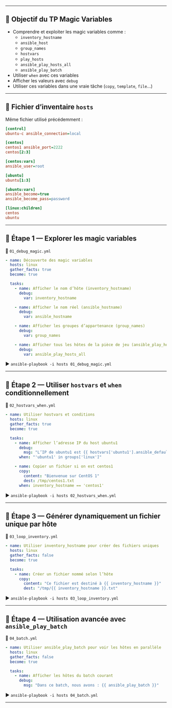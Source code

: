 
---

## 🧪 Objectif du TP Magic Variables

- Comprendre et exploiter les magic variables comme :
  - `inventory_hostname`
  - `ansible_host`
  - `group_names`
  - `hostvars`
  - `play_hosts`
  - `ansible_play_hosts_all`
  - `ansible_play_batch`
- Utiliser `when` avec ces variables
- Afficher les valeurs avec `debug`
- Utiliser ces variables dans une vraie tâche (`copy`, `template`, `file`…)

---

## 📁 Fichier d’inventaire `hosts`

Même fichier utilisé précédemment :

```ini
[control]
ubuntu-c ansible_connection=local

[centos]
centos1 ansible_port=2222
centos[2:3]

[centos:vars]
ansible_user=root

[ubuntu]
ubuntu[1:3]

[ubuntu:vars]
ansible_become=true
ansible_become_pass=password

[linux:children]
centos
ubuntu
```

---

## 📄 Étape 1 — Explorer les magic variables

📁 `01_debug_magic.yml`

```yaml
- name: Découverte des magic variables
  hosts: linux
  gather_facts: true
  become: true

  tasks:
    - name: Afficher le nom d’hôte (inventory_hostname)
      debug:
        var: inventory_hostname

    - name: Afficher le nom réel (ansible_hostname)
      debug:
        var: ansible_hostname

    - name: Afficher les groupes d’appartenance (group_names)
      debug:
        var: group_names

    - name: Afficher tous les hôtes de la pièce de jeu (ansible_play_hosts_all)
      debug:
        var: ansible_play_hosts_all
```

▶️ `ansible-playbook -i hosts 01_debug_magic.yml`

---

## 📄 Étape 2 — Utiliser `hostvars` et `when` conditionnellement

📁 `02_hostvars_when.yml`

```yaml
- name: Utiliser hostvars et conditions
  hosts: linux
  gather_facts: true
  become: true

  tasks:
    - name: Afficher l’adresse IP du host ubuntu1
      debug:
        msg: "L’IP de ubuntu1 est {{ hostvars['ubuntu1'].ansible_default_ipv4.address }}"
      when: "'ubuntu1' in groups['linux']"

    - name: Copier un fichier si on est centos1
      copy:
        content: "Bienvenue sur CentOS 1"
        dest: /tmp/centos1.txt
      when: inventory_hostname == 'centos1'
```

▶️ `ansible-playbook -i hosts 02_hostvars_when.yml`

---

## 📄 Étape 3 — Générer dynamiquement un fichier unique par hôte

📁 `03_loop_inventory.yml`

```yaml
- name: Utiliser inventory_hostname pour créer des fichiers uniques
  hosts: linux
  gather_facts: false
  become: true

  tasks:
    - name: Créer un fichier nommé selon l’hôte
      copy:
        content: "Ce fichier est destiné à {{ inventory_hostname }}"
        dest: "/tmp/{{ inventory_hostname }}.txt"
```

▶️ `ansible-playbook -i hosts 03_loop_inventory.yml`

---

## 📄 Étape 4 — Utilisation avancée avec `ansible_play_batch`

📁 `04_batch.yml`

```yaml
- name: Utiliser ansible_play_batch pour voir les hôtes en parallèle
  hosts: linux
  gather_facts: false
  become: true

  tasks:
    - name: Afficher les hôtes du batch courant
      debug:
        msg: "Dans ce batch, nous avons : {{ ansible_play_batch }}"
```

▶️ `ansible-playbook -i hosts 04_batch.yml`

---
